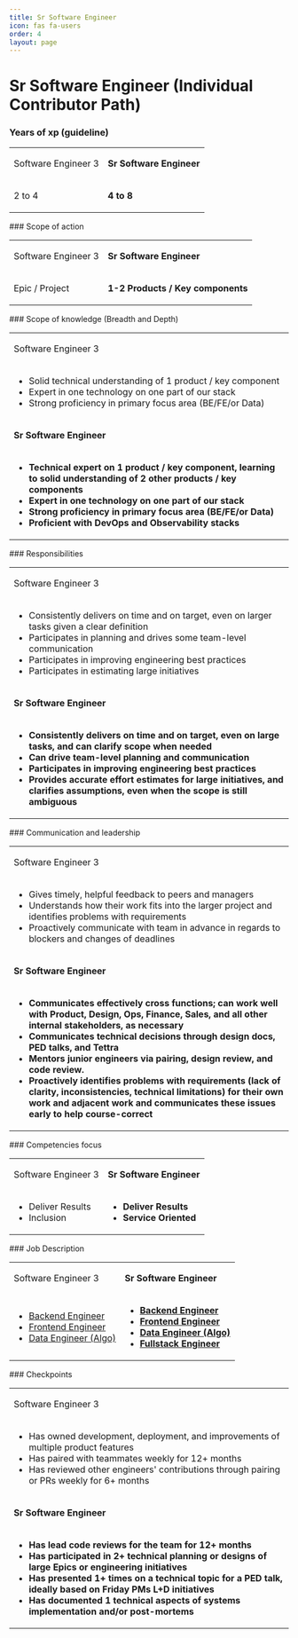 ```yaml
---
title: Sr Software Engineer
icon: fas fa-users
order: 4
layout: page
---
```


# Sr Software Engineer (Individual Contributor Path)
### Years of xp (guideline)
<table  markdown="1">
<tr>
<td>

Software Engineer 3

</td>
<td style="font-weight:bold">

Sr Software Engineer

</td>
</tr>
<tr>
<td  markdown="1">

2 to 4

</td>
<td  markdown="1" style="font-weight:bold">

4 to 8

</td>
</tr>
</table>
### Scope of action
<table  markdown="1">
<tr>
<td>

Software Engineer 3

</td>
<td style="font-weight:bold">

Sr Software Engineer

</td>
</tr>
<tr>
<td  markdown="1">

Epic / Project

</td>
<td  markdown="1" style="font-weight:bold">

1-2 Products / Key components

</td>
</tr>
</table>
### Scope of knowledge (Breadth and Depth)
<table  markdown="1">
<tr><td>

Software Engineer 3

</td></tr>
<tr><td  markdown="1">

- Solid technical understanding of 1 product / key component
- Expert in one technology on one part of our stack
- Strong proficiency in primary focus area (BE/FE/or Data)

</td></tr>
<tr><td style="font-weight:bold">

Sr Software Engineer

</td></tr>
<tr><td markdown="1" style="font-weight:bold">

- Technical expert on 1 product / key component, learning to solid understanding of 2 other products / key components
- Expert in one technology on one part of our stack
- Strong proficiency in primary focus area (BE/FE/or Data)
- Proficient with DevOps and Observability stacks

</td></tr>
</table>
### Responsibilities
<table  markdown="1">
<tr><td>

Software Engineer 3

</td></tr>
<tr><td  markdown="1">

- Consistently delivers on time and on target, even on larger tasks given a clear definition
- Participates in planning and drives some team-level communication
- Participates in improving engineering best practices
- Participates in estimating large initiatives

</td></tr>
<tr><td style="font-weight:bold">

Sr Software Engineer

</td></tr>
<tr><td markdown="1" style="font-weight:bold">

- Consistently delivers on time and on target, even on large tasks, and can clarify scope when needed
- Can drive team-level planning and communication
- Participates in improving engineering best practices
- Provides accurate effort estimates for large initiatives, and clarifies assumptions, even when the scope is still ambiguous


</td></tr>
</table>
### Communication and leadership
<table  markdown="1">
<tr><td>

Software Engineer 3

</td></tr>
<tr><td  markdown="1">

- Gives timely, helpful feedback to peers and managers
- Understands how their work fits into the larger project and identifies problems with requirements
- Proactively communicate with team in advance in regards to blockers and changes of deadlines

</td></tr>
<tr><td style="font-weight:bold">

Sr Software Engineer

</td></tr>
<tr><td markdown="1" style="font-weight:bold">

- Communicates effectively cross functions; can work well with Product, Design, Ops, Finance, Sales, and all other internal stakeholders, as necessary
- Communicates technical decisions through design docs, PED talks, and Tettra
- Mentors junior engineers via pairing, design review, and code review.
- Proactively identifies problems with requirements (lack of clarity, inconsistencies, technical limitations) for their own work and adjacent work and communicates these issues early to help course-correct

</td></tr>
</table>
### Competencies focus
<table  markdown="1">
<tr>
<td>

Software Engineer 3

</td>
<td style="font-weight:bold">

Sr Software Engineer

</td>
</tr>
<tr>
<td  markdown="1">

- Deliver Results
- Inclusion

</td>
<td  markdown="1" style="font-weight:bold">

- Deliver Results
- Service Oriented

</td>
</tr>
</table>
### Job Description
<table  markdown="1">
<tr>
<td>

Software Engineer 3

</td>
<td style="font-weight:bold">

Sr Software Engineer

</td>
</tr>
<tr>
<td  markdown="1">

- [Backend Engineer](https://docs.google.com/document/d/10VKig1bdGAL84U19PGRNuFRJMcMCgUbkjecydL-t7yA/edit?usp=sharing)
- [Frontend Engineer](https://docs.google.com/document/d/1Wzi1i_KIhe9cz_E4aHXNMAe0MKIKF8wjoZom1grItEY/edit?usp=sharing)
- [Data Engineer (Algo)](https://docs.google.com/document/d/1GGsQfApH5Ee76S4A3YR1klI9VGK4AYArad0FY6S7acA/edit?usp=sharing)

</td>
<td  markdown="1" style="font-weight:bold">

- [Backend Engineer](https://docs.google.com/document/d/1ZrhG2n7VqcpCfkCK85txt6EJhEoKhQplPFtRYhZikGg/edit?usp=sharing)
- [Frontend Engineer](https://docs.google.com/document/d/1HW-qf4jHMaDq5lHOvavL3DiCCL8UE3Yfv4gVaufRzBk/edit?usp=sharing)
- [Data Engineer (Algo)](https://docs.google.com/document/d/1g0fi11JI3xjaWpk5EdJI4PMZY_Jf8xwU8U7opdGYsfY/edit?usp=sharing)
- [Fullstack Engineer](https://docs.google.com/document/d/1HW-qf4jHMaDq5lHOvavL3DiCCL8UE3Yfv4gVaufRzBk/edit?usp=sharing)

</td>
</tr>
</table>
### Checkpoints
<table  markdown="1">
<tr><td>

Software Engineer 3

</td></tr>
<tr><td  markdown="1">

- Has owned development, deployment, and improvements of multiple product features
- Has paired with teammates weekly for 12+ months
- Has reviewed other engineers' contributions through pairing or PRs weekly for 6+ months

</td></tr>
<tr><td style="font-weight:bold">

Sr Software Engineer

</td></tr>
<tr><td markdown="1" style="font-weight:bold">

- Has lead code reviews for the team for 12+ months
- Has participated in 2+ technical planning or designs of large Epics or engineering initiatives
- Has presented 1+ times on a technical topic for a PED talk, ideally based on Friday PMs L+D initiatives
- Has documented 1 technical aspects of systems implementation and/or post-mortems

</td></tr>
</table>
